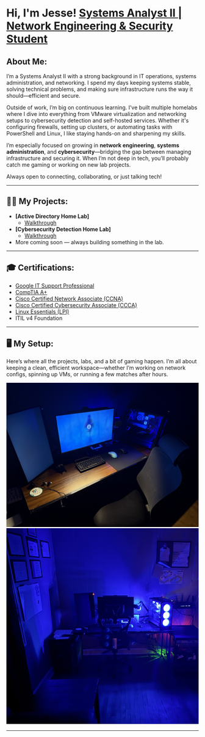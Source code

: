 <h1>Hi, I'm Jesse! <a href="https://www.linkedin.com/in/jjstanford314/">Systems Analyst II | Network Engineering & Security Student</a> </h1>

<h2>About Me:</h2>
I’m a Systems Analyst II with a strong background in IT operations, systems administration, and networking. I spend my days keeping systems stable, solving technical problems, and making sure infrastructure runs the way it should—efficient and secure.


Outside of work, I’m big on continuous learning. I’ve built multiple homelabs where I dive into everything from VMware virtualization and networking setups to cybersecurity detection and self-hosted services. Whether it's configuring firewalls, setting up clusters, or automating tasks with PowerShell and Linux, I like staying hands-on and sharpening my skills.

I’m especially focused on growing in **network engineering**, **systems administration**, and **cybersecurity**—bridging the gap between managing infrastructure and securing it. When I’m not deep in tech, you’ll probably catch me gaming or working on new lab projects.

Always open to connecting, collaborating, or just talking tech!

---

<h2>👨‍💻 My Projects:</h2>

- <b>[Active Directory Home Lab]</b>
  - [Walkthrough](https://github.com/jstanford314/ActiveDirectoryLab)
- <b>[Cybersecurity Detection Home Lab]</b>
  - [Walkthrough](https://github.com/jstanford314/DetectionHomeLab)
- More coming soon — always building something in the lab.

---

<h2>🎓 Certifications:</h2>

- [Google IT Support Professional](https://coursera.org/share/8a8fd262d96165fe0addc9a00cce14f8)
- [CompTIA A+](https://www.credly.com/badges/67bdcab5-ca9b-436b-a80c-5e5736e89013/linked_in_profile)
- [Cisco Certified Network Associate (CCNA)](https://www.credly.com/earner/earned/badge/bac0e54e-873b-4d1b-aca2-c9dc004a019a)
- [Cisco Certified Cybersecurity Associate (CCCA)](https://www.credly.com/earner/earned/badge/03b627ee-d350-4a81-889e-a116338d843b)
- [Linux Essentials (LPI)](https://www.credly.com/earner/earned/badge/14f5d66e-61e2-403a-96d2-d0754e2566f6)
- ITIL v4 Foundation

---

<h2>🖥️ My Setup:</h2>

Here’s where all the projects, labs, and a bit of gaming happen. I’m all about keeping a clean, efficient workspace—whether I’m working on network configs, spinning up VMs, or running a few matches after hours.

<img src="IMG_0342.jpg" alt="Desk Setup" width="600"/>

<img src="IMG_0344.jpg" alt="Full Setup View" width="600"/>

---

<!-- Commented out for future updates -->
<!--
<h2>📺 YouTube Videos</h2>

-

<h2> 🤳 Connect with me:</h2>

[<img align="left" alt="JesseStanford | LinkedIn" width="22px" src="https://cdn.jsdelivr.net/npm/simple-icons@v3/icons/linkedin.svg" />][linkedin]
-->

[linkedin]: https://linkedin.com/in/jjstanford314

